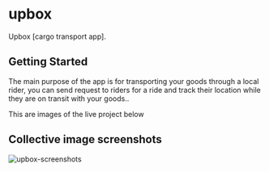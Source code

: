 # upbox

Upbox [cargo transport app].

## Getting Started

The main purpose of the app is for transporting your goods through a
local rider, you can send request to riders for a ride and track their location
while they are on transit with your goods..

This are images of the live project below


## Collective image screenshots
![upbox-screenshots](https://github.com/TheCodeDaniel/upbox-delivery/assets/130862856/128b6b80-c670-4e19-a05b-6d8ee5d103b6)





